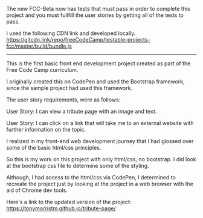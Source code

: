 The new FCC-Beta now has tests that must pass in order to complete this project and you must fullfill the user stories by getting all of the tests to pass.

I used the following CDN link and developed locally.
https://gitcdn.link/repo/freeCodeCamp/testable-projects-fcc/master/build/bundle.js

---

This is the first basic front end development project created as part of the Free Code Camp curriculum.

I originally created this on CodePen and used the Bootstrap framework, since the sample project had used this framework.

The user story requirements, were as follows:

User Story: I can view a tribute page with an image and text.

User Story: I can click on a link that will take me to an external website with further information on the topic.

I realized in my front-end web development journey that I had glossed over some of the basic html/css principles.

So this is my work on this project with only html/css, no bootstrap. I did look at the bootstrap css file to determine some of the styling.

Although, I had access to the html/css via CodePen, I determined to recreate the project just by looking at the project in a web browser with the aid of Chrome dev tools.

Here's a link to the updated version of the project:
https://tonymorristm.github.io/tribute-page/

